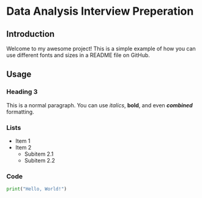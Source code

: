 
# Data Analysis Interview Preperation

## Introduction

Welcome to my awesome project! This is a simple example of how you can use different fonts and sizes in a README file on GitHub.

## Usage

### Heading 3

This is a normal paragraph. You can use *italics*, **bold**, and even ***combined*** formatting.

### Lists

- Item 1
- Item 2
  - Subitem 2.1
  - Subitem 2.2

### Code

```python
print("Hello, World!")

